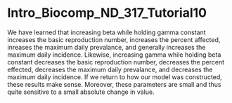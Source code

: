 # Intro_Biocomp_ND_317_Tutorial10

We have learned that increasing beta while holding gamma constant 
increases the basic reproduction number, increases the percent affected, 
inreases the maximum daily prevalance, and generally increases the 
maximum daily incidence.  Likewise, increasing gamma while holding beta 
constant decreases the basic reproduction number, decreases the percent 
effected, decreases the maximum daily prevalance, and decreases the 
maximum daily incidence.  If we return to how our model was constructed, 
these results make sense.  Moreover, these parameters are small and thus 
quite sensitive to a small absolute change in value. 
